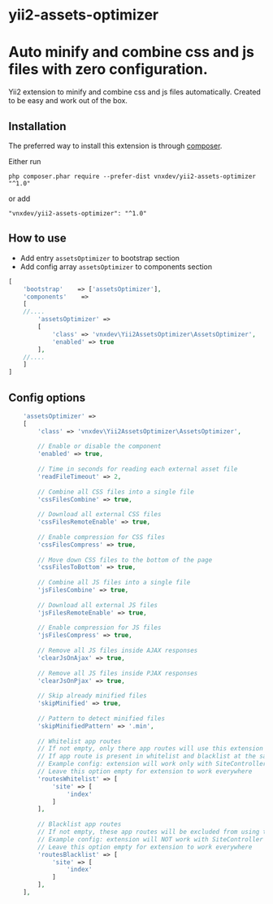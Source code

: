 # yii2-assets-optimizer


Auto minify and combine css and js files with zero configuration.
===================================

Yii2 extension to minify and combine css and js files automatically. Created to be easy and work out of the box.

Installation
------------

The preferred way to install this extension is through [composer](http://getcomposer.org/download/).

Either run

```
php composer.phar require --prefer-dist vnxdev/yii2-assets-optimizer "^1.0"
```

or add

```
"vnxdev/yii2-assets-optimizer": "^1.0"
```


How to use
----------

- Add entry ``assetsOptimizer`` to bootstrap section
- Add config array ``assetsOptimizer`` to components section

```php
[
    'bootstrap'    => ['assetsOptimizer'],
    'components'    =>
    [
    //....
        'assetsOptimizer' =>
        [
            'class' => 'vnxdev\Yii2AssetsOptimizer\AssetsOptimizer',
            'enabled' => true
        ],
    //....
    ]
]
```

Config options
----------
```php
    'assetsOptimizer' =>
    [
        'class' => 'vnxdev\Yii2AssetsOptimizer\AssetsOptimizer',
        
        // Enable or disable the component
        'enabled' => true,
        
        // Time in seconds for reading each external asset file
        'readFileTimeout' => 2,
        
        // Combine all CSS files into a single file
        'cssFilesCombine' => true, 
        
        // Download all external CSS files
        'cssFilesRemoteEnable' => true,
        
        // Enable compression for CSS files
        'cssFilesCompress' => true,
        
        // Move down CSS files to the bottom of the page
        'cssFilesToBottom' => true,
        
        // Combine all JS files into a single file
        'jsFilesCombine' => true,
        
        // Download all external JS files
        'jsFilesRemoteEnable' => true,
        
        // Enable compression for JS files
        'jsFilesCompress' => true,
        
        // Remove all JS files inside AJAX responses
        'clearJsOnAjax' => true,
        
        // Remove all JS files inside PJAX responses
        'clearJsOnPjax' => true,
        
        // Skip already minified files
        'skipMinified' => true,
        
        // Pattern to detect minified files
        'skipMinifiedPattern' => '.min',
        
        // Whitelist app routes
        // If not empty, only there app routes will use this extension
        // If app route is present in whitelist and blacklist at the same time - blacklist has higher priority
        // Example config: extension will work only with SiteController and actionIndex.
        // Leave this option empty for extension to work everywhere
        'routesWhitelist' => [
            'site' => [
                'index'
            ]
        ],
        
        // Blacklist app routes
        // If not empty, these app routes will be excluded from using this extension
        // Example config: extension will NOT work with SiteController and actionIndex
        // Leave this option empty for extension to work everywhere        
        'routesBlacklist' => [
            'site' => [
                'index'
            ]
        ],
    ],
```